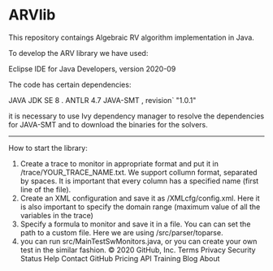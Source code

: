 # ARVlib
This repository contaings Algebraic RV algorithm implementation in Java.

To develop the ARV library we have used:

Eclipse IDE for Java Developers, 
version 2020-09

The code has certain dependencies:

JAVA JDK SE 8 .
ANTLR 4.7
JAVA-SMT , revision` "1.0.1"

it is necessary to use Ivy dependency manager to resolve the dependencies for JAVA-SMT and to download the binaries for the solvers.


------------------------

How to start the library:

1. Create a trace to monitor in appropriate format and put it in /trace/YOUR_TRACE_NAME.txt. We support collumn format, separated by spaces. It is important that every column has a specified name (first line of the file).
2. Create an XML configuration and save it as /XMLcfg/config.xml. Here it is also important to specify the domain range (maximum value of all the variables in the trace)
3. Specify a formula to monitor and save it in a file. You can can set the path to a custom file. Here we are using /src/parser/toparse.
4. you can run src/MainTestSwMonitors.java, or you can create your own test in the similar fashion.
© 2020 GitHub, Inc.
Terms
Privacy
Security
Status
Help
Contact GitHub
Pricing
API
Training
Blog
About
